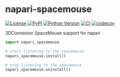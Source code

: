# napari-spacemouse

[![License](https://img.shields.io/pypi/l/napari-spacemouse.svg?color=green)](https://github.com/tlambert03/napari-spacemouse/raw/main/LICENSE)
[![PyPI](https://img.shields.io/pypi/v/napari-spacemouse.svg?color=green)](https://pypi.org/project/napari-spacemouse)
[![Python Version](https://img.shields.io/pypi/pyversions/napari-spacemouse.svg?color=green)](https://python.org)
[![CI](https://github.com/tlambert03/napari-spacemouse/actions/workflows/ci.yml/badge.svg)](https://github.com/tlambert03/napari-spacemouse/actions/workflows/ci.yml)
[![codecov](https://codecov.io/gh/tlambert03/napari-spacemouse/branch/main/graph/badge.svg)](https://codecov.io/gh/tlambert03/napari-spacemouse)

3DConnexion SpaceMouse support for napari


```python
import napari_spacemouse

# start listening to the spacemouse
napari_spacemouse.install()

# stop listening to the spacemouse
napari_spacemouse.uninstall()
```